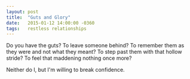 ```yaml
---
layout: post
title:  "Guts and Glory"
date:   2015-01-12 14:00:00 -0360
tags:   restless relationships
---
```


Do you have the guts? To leave someone behind? To remember them as they were and not what they meant? To step past them with that hollow stride? To feel that maddening nothing once more?

Neither do I, but I'm willing to break confidence.
